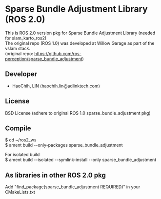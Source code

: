 # Sparse Bundle Adjustment Library (ROS 2.0)  
This is ROS 2.0 version pkg for Sparse Bundle Adjustment Library (needed for slam_karto_ros2)  
The original repo (ROS 1.0) was developed at Willow Garage as part of the vslam stack.  
(original repo: https://github.com/ros-perception/sparse_bundle_adjustment)  

## Developer  
* HaoChih, LIN (haochih.lin@adlinktech.com)  

## License  
BSD License (adhere to original ROS 1.0 sparse_bundle_adjustment pkg)  
  
## Compile      
$ cd ~/ros2_ws  
$ ament build --only-packages sparse_bundle_adjustment  

For isolated build  
$ ament build --isolated --symlink-install --only sparse_bundle_adjustment  

## As libraries in other ROS 2.0 pkg  
Add "find_package(sparse_bundle_adjustment REQUIRED)" in your CMakeLists.txt   
